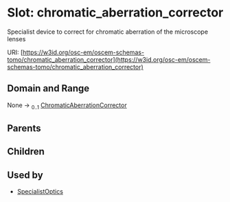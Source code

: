 
# Slot: chromatic_aberration_corrector

Specialist device to correct for chromatic aberration of the microscope lenses

URI: [https://w3id.org/osc-em/oscem-schemas-tomo/chromatic_aberration_corrector](https://w3id.org/osc-em/oscem-schemas-tomo/chromatic_aberration_corrector)


## Domain and Range

None &#8594;  <sub>0..1</sub> [ChromaticAberrationCorrector](ChromaticAberrationCorrector.md)

## Parents


## Children


## Used by

 * [SpecialistOptics](SpecialistOptics.md)
